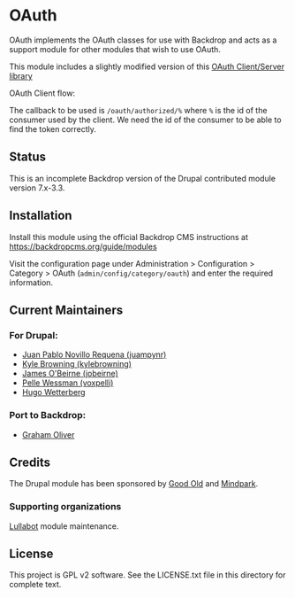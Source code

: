 # OAuth

OAuth implements the OAuth classes for use with Backdrop and acts as a support
module for other modules that wish to use OAuth.

This module includes a slightly modified version of this [OAuth Client/Server
library](http://oauth.googlecode.com/svn/code/php)

OAuth Client flow:

The callback to be used is `/oauth/authorized/%` where `%` is the id of the
consumer used by the client. We need the id of the consumer to be able to find
the token correctly.

## Status

This is an incomplete Backdrop version of the Drupal contributed module version
7.x-3.3.

## Installation

Install this module using the official Backdrop CMS instructions at
https://backdropcms.org/guide/modules

Visit the configuration page under Administration > Configuration > Category >
OAuth (`admin/config/category/oauth`) and enter the required information.

## Current Maintainers

### For Drupal:
- [Juan Pablo Novillo Requena (juampynr)](https://www.drupal.org/u/juampynr)
- [Kyle Browning (kylebrowning)](https://www.drupal.org/u/kylebrowning)
- [James O'Beirne (jobeirne)](https://www.drupal.org/u/jobeirne)
- [Pelle Wessman (voxpelli)](https://www.drupal.org/u/voxpelli)
- [Hugo Wetterberg](https://www.drupal.org/u/hugo-wetterberg)

### Port to Backdrop:
- [Graham Oliver](https://github.com/Graham-72)

## Credits
The Drupal module has been sponsored by [Good Old](http://goodold.se) and
[Mindpark](http://mindpark.se).

### Supporting organizations
[Lullabot](https://www.drupal.org/lullabot) module maintenance.

## License

This project is GPL v2 software. See the LICENSE.txt file in this directory for
complete text.
